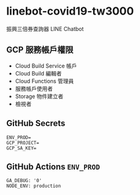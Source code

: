 # linebot-covid19-tw3000

振興三倍券查詢器 LINE Chatbot

## GCP 服務帳戶權限

* Cloud Build Service 帳戶
* Cloud Build 編輯者
* Cloud Functions 管理員
* 服務帳戶使用者
* Storage 物件建立者
* 檢視者

## GitHub Secrets

```
ENV_PROD=
GCP_PROJECT=
GCP_SA_KEY=
```

## GitHub Actions `ENV_PROD`

```
GA_DEBUG: '0'
NODE_ENV: production
```
